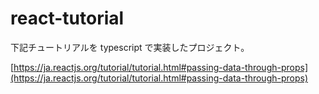 # react-tutorial
下記チュートリアルを typescript で実装したプロジェクト。

[https://ja.reactjs.org/tutorial/tutorial.html#passing-data-through-props](https://ja.reactjs.org/tutorial/tutorial.html#passing-data-through-props)
